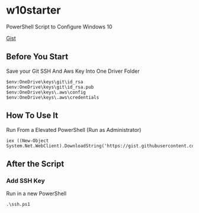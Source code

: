 # w10starter

PowerShell Script to Configure Windows 10

[Gist](https://gist.github.com/saulonunesdev/412d062ee9a4f313bf96f586a5088f82)

## Before You Start

Save your Git SSH And Aws Key Into One Driver Folder

```
$env:OneDrive\keys\git\id_rsa
$env:OneDrive\keys\git\id_rsa.pub
$env:OneDrive\keys\.aws\config
$env:OneDrive\keys\.aws\credentials
```

## How To Use It

Run From a Elevated PowerShell (Run as Administrator)

```
iex ((New-Object System.Net.WebClient).DownloadString('https://gist.githubusercontent.com/SauloNunes/412d062ee9a4f313bf96f586a5088f82/raw/Win10ConfigStarter.ps1'))
```

## After the Script

### Add SSH Key

Run in a new PowerShell

```
.\ssh.ps1
```
